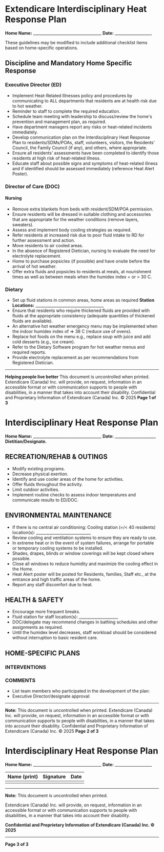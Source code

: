 # Extendicare Interdisciplinary Heat Response Plan

**Home Name:** ___________________________________
**Date:** ___________________

These guidelines may be modified to include additional checklist items based on home-specific operations.

## Discipline and Mandatory Home Specific Response

### Executive Director (ED)
- Implement Heat-Related Illnesses policy and procedures by communicating to ALL departments that residents are at health risk due to hot weather.
- Reminder to staff to complete the required education.
- Schedule team meeting with leadership to discuss/review the home's prevention and management plan, as required.
- Have department managers report any risks or heat-related incidents immediately.
- Develop communication plan on the Interdisciplinary Heat Response Plan to residents/SDMs/POAs, staff, volunteers, visitors, the Residents’ Council, the Family Council (if any), and others, where appropriate.
- Ensure all residents’ assessments have been completed to identify those residents at high risk of heat-related illness.
- Educate staff about possible signs and symptoms of heat-related illness and if identified should be assessed immediately (reference Heat Alert Poster).

### Director of Care (DOC)

#### Nursing
- Remove extra blankets from beds with resident/SDM/POA permission.
- Ensure residents will be dressed in suitable clothing and accessories that are appropriate for the weather conditions (remove layers, sweaters).
- Assess and implement body cooling strategies as required.
- Refer residents at increased risk due to poor fluid intake to RD for further assessment and action.
- Move residents to air cooled areas.
- In the absence of Registered Dietician, nursing to evaluate the need for electrolyte replacement.
- Home to purchase popsicles (if possible) and have onsite before the arrival of hot weather.
- Offer extra fluids and popsicles to residents at meals, at nourishment times as well as between meals when the humidex index = or > 30 C.

### Dietary
- Set up fluid stations in common areas, home areas as required
**Station Locations:** ___________________________________
- Ensure that residents who require thickened fluids are provided with fluids at the appropriate consistency (adequate quantities of thickened fluids are available).
- An alternative hot weather emergency menu may be implemented when the indoor humidex index of => 38 C (reduce use of ovens).
- Replace hot foods on the menu e.g., replace soup with juice and add cold desserts (e.g., ice cream).
- Refer to the Dietary Software program for hot weather menus and required reports.
- Provide electrolyte replacement as per recommendations from Registered Dietician.

----

**Helping people live better**
This document is uncontrolled when printed.
Extendicare (Canada) Inc. will provide, on request, information in an accessible format or with communication supports to people with disabilities, in a manner that takes into account their disability.
Confidential and Proprietary Information of Extendicare (Canada) Inc. © 2025
**Page 1 of 3**

# Interdisciplinary Heat Response Plan

**Home Name:** ___________________________________
**Date:** _____________________
**Dietitian/Designate.**

## RECREATION/REHAB & OUTINGS
- Modify existing programs.
- Decrease physical exertion.
- Identify and use cooler areas of the home for activities.
- Offer fluids throughout the activity.
- Limit outdoor activities.
- Implement routine checks to assess indoor temperatures and communicate results to ED/DOC.

## ENVIRONMENTAL MAINTENANCE
- If there is no central air conditioning: Cooling station (=/< 40 residents) location(s): ____________________________
- Review cooling and ventilation systems to ensure they are ready to use.
- In extreme heat or in the event of system failures, arrange for portable or temporary cooling systems to be installed.
- Shades, drapes, blinds or window coverings will be kept closed where possible.
- Close all windows to reduce humidity and maximize the cooling effect in the Home.
- Heat Alert poster will be posted for Residents, families, Staff etc., at the entrance and high traffic areas of the home.
- Report any staff discomfort due to heat.

## HEALTH & SAFETY
- Encourage more frequent breaks.
- Fluid station for staff location(s): ____________________
- DOC/delegate may recommend changes in bathing schedules and other assignments as required.
- Until the humidex level decreases, staff workload should be considered without interruption to basic resident care.

## HOME-SPECIFIC PLANS
### INTERVENTIONS
### COMMENTS
- List team members who participated in the development of the plan:
- Executive Director/designate approval:

----

**Note:** This document is uncontrolled when printed.
Extendicare (Canada) Inc. will provide, on request, information in an accessible format or with communication supports to people with disabilities, in a manner that takes into account their disability.
Confidential and Proprietary Information of Extendicare (Canada) Inc. © 2025
**Page 2 of 3**

# Interdisciplinary Heat Response Plan

**Home Name:** ___________________________________
**Date:** ___________________

| Name (print) | Signature | Date |
|--------------|-----------|------|
|              |           |      |

----

**Note:** This document is uncontrolled when printed.

Extendicare (Canada) Inc. will provide, on request, information in an accessible format or with communication supports to people with disabilities, in a manner that takes into account their disability.

**Confidential and Proprietary Information of Extendicare (Canada) Inc. © 2025**

----

**Page 3 of 3**